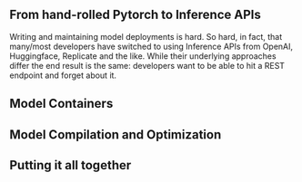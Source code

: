 ## From hand-rolled Pytorch to Inference APIs
Writing and maintaining model deployments is hard. So hard, in fact, that many/most developers have 
switched to using Inference APIs from OpenAI, Huggingface, Replicate and the like. While their underlying approaches differ the end result is the same: developers want to be able to hit a REST endpoint and forget about it.
## Model Containers
## Model Compilation and Optimization
## Putting it all together